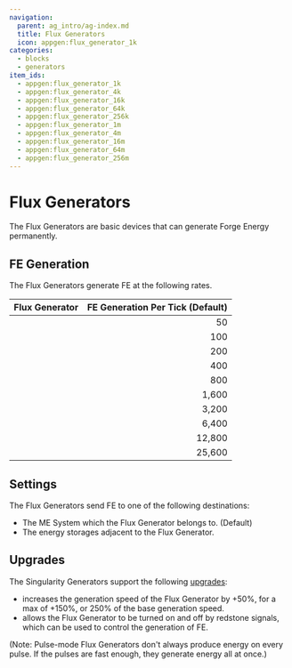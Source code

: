 ```yaml
---
navigation:
  parent: ag_intro/ag-index.md
  title: Flux Generators
  icon: appgen:flux_generator_1k
categories:
  - blocks
  - generators
item_ids:
  - appgen:flux_generator_1k
  - appgen:flux_generator_4k
  - appgen:flux_generator_16k
  - appgen:flux_generator_64k
  - appgen:flux_generator_256k
  - appgen:flux_generator_1m
  - appgen:flux_generator_4m
  - appgen:flux_generator_16m
  - appgen:flux_generator_64m
  - appgen:flux_generator_256m
---
```


# Flux Generators

<Column>
  <Row>
    <ItemImage id="appgen:flux_generator_1k" scale="4" />
    <ItemImage id="appgen:flux_generator_4k" scale="4" />
    <ItemImage id="appgen:flux_generator_16k" scale="4" />
    <ItemImage id="appgen:flux_generator_64k" scale="4" />
    <ItemImage id="appgen:flux_generator_256k" scale="4" />
  </Row>
  <Row>
    <ItemImage id="appgen:flux_generator_1m" scale="4" />
    <ItemImage id="appgen:flux_generator_4m" scale="4" />
    <ItemImage id="appgen:flux_generator_16m" scale="4" />
    <ItemImage id="appgen:flux_generator_64m" scale="4" />
    <ItemImage id="appgen:flux_generator_256m" scale="4" />
  </Row>
</Column>

The Flux Generators are basic devices that can generate Forge Energy permanently.

## FE Generation

The Flux Generators generate FE at the following rates.

| Flux Generator                               | FE Generation Per Tick (Default) |
|----------------------------------------------|---------------------------------:|
| <ItemLink id="appgen:flux_generator_1k" />   |                               50 |
| <ItemLink id="appgen:flux_generator_4k" />   |                              100 |
| <ItemLink id="appgen:flux_generator_16k" />  |                              200 |
| <ItemLink id="appgen:flux_generator_64k" />  |                              400 |
| <ItemLink id="appgen:flux_generator_256k" /> |                              800 |
| <ItemLink id="appgen:flux_generator_1m" />   |                            1,600 |
| <ItemLink id="appgen:flux_generator_4m" />   |                            3,200 |
| <ItemLink id="appgen:flux_generator_16m" />  |                            6,400 |
| <ItemLink id="appgen:flux_generator_64m" />  |                           12,800 |
| <ItemLink id="appgen:flux_generator_256m" /> |                           25,600 |

## Settings

The Flux Generators send FE to one of the following destinations:

- The ME System which the Flux Generator belongs to. (Default)
- The energy storages adjacent to the Flux Generator.

## Upgrades

The Singularity Generators support the following [upgrades](ae2:items-blocks-machines/upgrade_cards.md):

-   <ItemLink id="ae2:speed_card" /> increases the generation speed of the Flux Generator by +50%, for a max of +150%, or 250% of the base generation speed.
-   <ItemLink id="ae2:redstone_card" /> allows the Flux Generator to be turned on and off by redstone signals, which can be used to control the generation of FE.

(Note: Pulse-mode Flux Generators don't always produce energy on every pulse. If the pulses are fast
enough, they generate energy all at once.)
